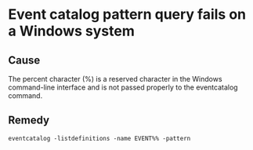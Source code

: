 # Event catalog pattern query fails on a Windows system

## Cause

The percent character (%)
is a reserved character in the Windows command-line
interface and is not passed properly to the eventcatalog command.

## Remedy

```
eventcatalog -listdefinitions -name EVENT%% -pattern
```